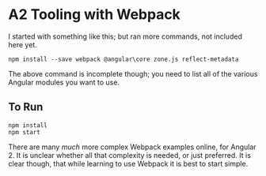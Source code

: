 # A2 Tooling with Webpack

I started with something like this; but ran more commands,
not included here yet.

```
npm install --save webpack @angular\core zone.js reflect-metadata
```

The above command is incomplete though; you need to list all of the various Angular modules you want to use.


## To Run

```
npm install
npm start
```

There are many *much* more complex Webpack examples online, for Angular 2.
It is unclear whether all that complexity is needed, or just preferred.
It is clear though, that while learning to use Webpack it is best to start simple.
